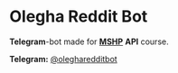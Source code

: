 # Olegha Reddit Bot

**Telegram**-bot made for [**MSHP**](https://informatics.ru/) **API** course.

**Telegram:** [@olegharedditbot](https://t.me/olegharedditbot)
